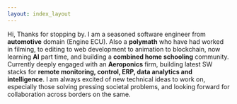 ```yaml
---
layout: index_layout
---
```


Hi, Thanks for stopping by.  I am a seasoned software engineer from **automotive** domain (Engine ECU). 
Also a **polymath** who have had worked in filming, to editing to web development to animation to blockchain, now learning **AI** part time, and building a **combined home schooling** community. Currently deeply engaged with an **Aeroponics** firm, building latest SW stacks for **remote monitoring, control, ERP, data analytics and intelligence**. I am always excited of new technical ideas to work on, especially those solving pressing societal problems, and looking forward for collaboration across borders on the same. 
